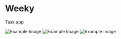 # Weeky
Task app

![Example Image](https://i.ibb.co/JRBqdSN/Screenshot-2024-04-29-at-01-01-44.png)
![Example Image](https://i.ibb.co/h9bHjyX/Screenshot-2024-04-29-at-01-01-50.png)
![Example Image](https://i.ibb.co/5B1K822/Screenshot-2024-04-29-at-01-01-57.png)


